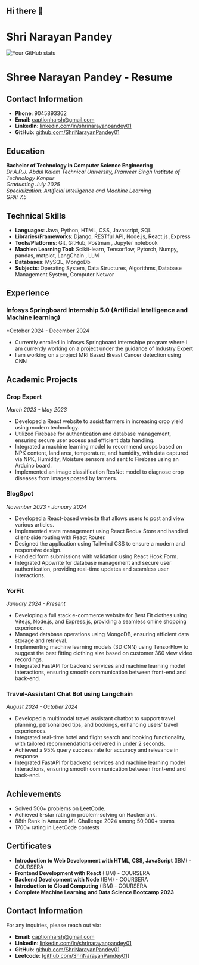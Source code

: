 ## Hi there 👋
<H1>
Shri Narayan Pandey
  
</H1>

![Your GitHub stats](https://github-readme-stats.vercel.app/api?username=ShriNarayanPandey01&show_icons=true&theme=radical)
# Shree Narayan Pandey - Resume

## Contact Information
- **Phone**: 9045893362
- **Email**: captionharsh@gmail.com
- **LinkedIn**: [linkedin.com/in/shrinarayanpandey01](https://linkedin.com/in/shrinarayanpandey01)
- **GitHub**: [github.com/ShriNarayanPandey01](https://github.com/ShriNarayanPandey01)

## Education
**Bachelor of Technology in Computer Science Engineering**  
*Dr A.P.J. Abdul Kalam Technical University, Pranveer Singh Institute of Technology Kanpur*  
*Graduating July 2025*  
*Specialization: Artificial Intelligence and Machine Learning*  
*GPA: 7.5*

## Technical Skills
- **Languages**: Java, Python, HTML, CSS, Javascript, SQL
- **Libraries/Frameworks**: Django, RESTful API, Node.js, React.js ,Express
- **Tools/Platforms**: Git, GitHub, Postman , Jupyter notebook
- **Machien Learning Tool**: Scikit-learn, Tensorflow, Pytorch, Numpy, pandas, matplot, LangChain , LLM
- **Databases**: MySQL, MongoDb
- **Subjects**: Operating System, Data Structures, Algorithms, Database Management System, Computer Networ

## Experience

###  Infosys Springboard Internship 5.0 (Artificial Intelligence and Machine learning)
*October 2024 - December 2024
- Currently enrolled in Infosys Springboard internshipe program where i am currently working on a project under the guidance of Industry Expert
- I am working on a project MRI Based Breast Cancer detection using CNN

## Academic Projects

### Crop Expert
*March 2023 - May 2023*
- Developed a React website to assist farmers in increasing crop yield using modern technology.
- Utilized Firebase for authentication and database management, ensuring secure user access and efficient data handling.
- Integrated a machine learning model to recommend crops based on NPK content, land area, temperature, and humidity, with data captured via NPK, Humidity, Moisture sensors and sent to Firebase using an Arduino board.
- Implemented an image classification ResNet model to diagnose crop diseases from images posted by farmers.

### BlogSpot
*November 2023 - January 2024*
- Developed a React-based website that allows users to post and view various articles.
- Implemented state management using React Redux Store and handled client-side routing with React Router.
- Designed the application using Tailwind CSS to ensure a modern and responsive design.
- Handled form submissions with validation using React Hook Form.
- Integrated Appwrite for database management and secure user authentication, providing real-time updates and seamless user interactions.

### YorFit
*January 2024 - Present*
- Developing a full stack e-commerce website for Best Fit clothes using Vite.js, Node.js, and Express.js, providing a seamless online shopping experience.
- Managed database operations using MongoDB, ensuring efficient data storage and retrieval.
- Implementing machine learning models (3D CNN) using TensorFlow to suggest the best fitting clothing size based on customer 360 view video recordings.
- Integrated FastAPI for backend services and machine learning model interactions, ensuring smooth communication between front-end and back-end.
  
### Travel-Assistant Chat Bot using Langchain
*August 2024 - October 2024*
- Developed a multimodal travel assistant chatbot to support travel planning, personalized tips, and bookings,
  enhancing users’ travel experiences.
- Integrated real-time hotel and flight search and booking functionality, with tailored recommendations delivered in
  under 2 seconds.
- Achieved a 95% query success rate for accuracy and relevance in response
- Integrated FastAPI for backend services and machine learning model interactions, ensuring smooth communication between front-end and back-end.

## Achievements
- Solved 500+ problems on LeetCode.
- Achieved 5-star rating in problem-solving on Hackerrank.
- 88th Rank in Amazon ML Challenge 2024 among 50,000+ teams
- 1700+ rating in LeetCode contests

## Certificates
- **Introduction to Web Development with HTML, CSS, JavaScript** (IBM) - COURSERA
- **Frontend Development with React** (IBM) - COURSERA
- **Backend Development with Node** (IBM) - COURSERA
- **Introduction to Cloud Computing** (IBM) - COURSERA
- **Complete Machine Learning and Data Science Bootcamp 2023**

## Contact Information
For any inquiries, please reach out via:
- **Email**: captionharsh@gmail.com
- **LinkedIn**: [linkedin.com/in/shrinarayanpandey01](https://linkedin.com/in/shrinarayanpandey01)
- **GitHub**: [github.com/ShriNarayanPandey01](https://github.com/ShriNarayanPandey01)
- **Leetcode**: [[github.com/ShriNarayanPandey01]](https://leetcode.com/u/Shri_Narayan_Pandey/)
<!--
**ShriNarayanPandey01/ShriNarayanPandey01** is a ✨ _special_ ✨ repository because its `README.md` (this file) appears on your GitHub profile.

Here are some ideas to get you started:

- 🔭 I’m currently working on ...
- 🌱 I’m currently learning ...
- 👯 I’m looking to collaborate on ...
- 🤔 I’m looking for help with ...
- 💬 Ask me about ...
- 📫 How to reach me: ...
- 😄 Pronouns: ...
- ⚡ Fun fact: ...
-->
